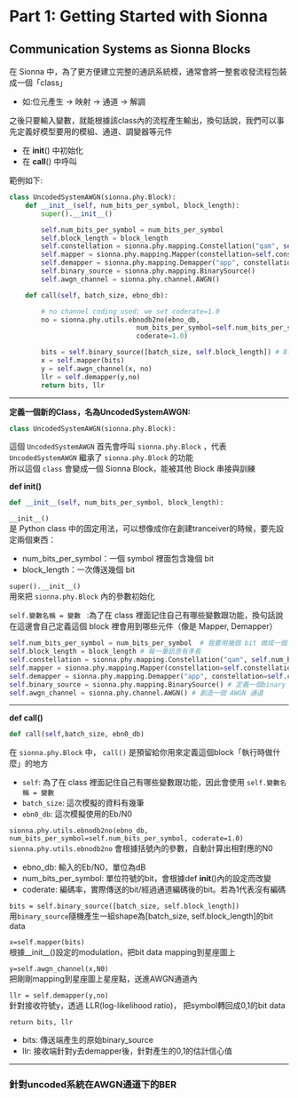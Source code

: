 # Part 1: Getting Started with Sionna


## Communication Systems as Sionna Blocks 

在 Sionna 中，為了更方便建立完整的通訊系統模，通常會將一整套收發流程包裝成一個「class」  
- 如:位元產生 → 映射 → 通道 → 解調


之後只要輸入變數，就能根據該class內的流程產生輸出，換句話說，我們可以事先定義好模型要用的模組、通道、調變器等元件  
- 在 __init__() 中初始化
- 在 __call__() 中呼叫 

範例如下:  
```python
class UncodedSystemAWGN(sionna.phy.Block):
    def __init__(self, num_bits_per_symbol, block_length):
        super().__init__()

        self.num_bits_per_symbol = num_bits_per_symbol
        self.block_length = block_length
        self.constellation = sionna.phy.mapping.Constellation("qam", self.num_bits_per_symbol)
        self.mapper = sionna.phy.mapping.Mapper(constellation=self.constellation)
        self.demapper = sionna.phy.mapping.Demapper("app", constellation=self.constellation)
        self.binary_source = sionna.phy.mapping.BinarySource()
        self.awgn_channel = sionna.phy.channel.AWGN()

    def call(self, batch_size, ebno_db):

        # no channel coding used; we set coderate=1.0
        no = sionna.phy.utils.ebnodb2no(ebno_db,
                                num_bits_per_symbol=self.num_bits_per_symbol,
                                coderate=1.0)

        bits = self.binary_source([batch_size, self.block_length]) # Blocklength set to 1024 bits
        x = self.mapper(bits)
        y = self.awgn_channel(x, no)
        llr = self.demapper(y,no)
        return bits, llr
```


***

**定義一個新的Class，名為UncodedSystemAWGN:**  
```python
class UncodedSystemAWGN(sionna.phy.Block):
```
這個 `UncodedSystemAWGN` 首先會呼叫 `sionna.phy.Block` ，代表 `UncodedSystemAWGN` 繼承了 `sionna.phy.Block` 的功能  
所以這個 `class` 會變成一個 Sionna Block，能被其他 Block 串接與訓練  

**def __init__()**
```python
def __init__(self, num_bits_per_symbol, block_length):
```
`__init__()`  
是 Python class 中的固定用法，可以想像成你在創建tranceiver的時候，要先設定兩個東西：  
* num_bits_per_symbol：一個 symbol 裡面包含幾個 bit
* block_length：一次傳送幾個 bit
 
`super().__init__()`  
用來把 `sionna.phy.Block` 內的參數初始化  

`self.變數名稱 = 變數 ` :為了在 class 裡面記住自己有哪些變數跟功能，換句話說在這邊會自己定義這個 block 裡會用到哪些元件（像是 Mapper, Demapper）
```python
self.num_bits_per_symbol = num_bits_per_symbol  # 我要用幾個 bit 做成一個 symbol
self.block_length = block_length # 每一筆訊息有多長
self.constellation = sionna.phy.mapping.Constellation("qam", self.num_bits_per_symbol) # 調變的方式:QAM, 每幾個bit組合成一個symbol
self.mapper = sionna.phy.mapping.Mapper(constellation=self.constellation) # 使用前一行的constellation，創造一個mapper，這個mapper可以把bit vector直接轉換成星座圖
self.demapper = sionna.phy.mapping.Demapper("app", constellation=self.constellation) # demapper的形式
self.binary_source = sionna.phy.mapping.BinarySource() # 定義一個binary source，來創建 0,1 位元訊號
self.awgn_channel = sionna.phy.channel.AWGN() # 創造一個 AWGN 通道
```

***

**def call()**  
```python
def call(self,batch_size, ebn0_db)
```  
在 `sionna.phy.Block` 中， `call()` 是預留給你用來定義這個block「執行時做什麼」的地方  
* `self`: 為了在 class 裡面記住自己有哪些變數跟功能，因此會使用 `self.變數名稱 = 變數 ` 
* `batch_size`: 這次模擬的資料有幾筆
* `ebn0_db`: 這次模擬使用的Eb/N0

`sionna.phy.utils.ebnodb2no(ebno_db, num_bits_per_symbol=self.num_bits_per_symbol, coderate=1.0)`  
`sionna.phy.utils.ebnodb2no` 會根據括號內的參數，自動計算出相對應的N0
* ebno_db: 輸入的Eb/N0，單位為dB
* num_bits_per_symbol: 單位符號的bit，會根據def __init__()內的設定而改變
* coderate: 編碼率，實際傳送的bit/經過通道編碼後的bit。若為1代表沒有編碼  

`bits = self.binary_source([batch_size, self.block_length])`  
用`binary_source`隨機產生一組shape為[batch_size, self.block_length]的bit data  

`x=self.mapper(bits)`  
根據__init__()設定的modulation，把bit data mapping到星座圖上

`y=self.awgn_channel(x,N0)`  
把剛剛mapping到星座圖上星座點，送進AWGN通道內

`llr = self.demapper(y,no)`  
針對接收符號y，透過 LLR(log-likelihood ratio)， 把symbol轉回成0,1的bit data  

`return bits, llr`  
* bits: 傳送端產生的原始binary_source
* llr: 接收端針對y去demapper後，針對產生的0,1的估計信心值

***
### 針對uncoded系統在AWGN通道下的BER

